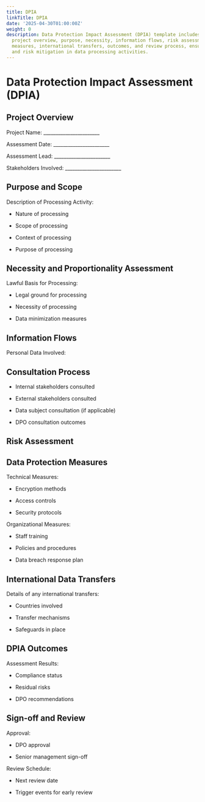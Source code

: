 ```yaml
---
title: DPIA
linkTitle: DPIA
date: '2025-04-30T01:00:00Z'
weight: 0
description: Data Protection Impact Assessment (DPIA) template includes sections for
  project overview, purpose, necessity, information flows, risk assessment, data protection
  measures, international transfers, outcomes, and review process, ensuring compliance
  and risk mitigation in data processing activities.
---
```



# Data Protection Impact Assessment (DPIA)

## Project Overview



Project Name: _______________________

Assessment Date: _______________________

Assessment Lead: _______________________

Stakeholders Involved: _______________________

## Purpose and Scope

Description of Processing Activity:

- Nature of processing

- Scope of processing

- Context of processing

- Purpose of processing

## Necessity and Proportionality Assessment

Lawful Basis for Processing:

- Legal ground for processing

- Necessity of processing

- Data minimization measures

## Information Flows

Personal Data Involved:

<!-- Unsupported block type: table -->

## Consultation Process

- Internal stakeholders consulted

- External stakeholders consulted

- Data subject consultation (if applicable)

- DPO consultation outcomes

## Risk Assessment

<!-- Unsupported block type: table -->

## Data Protection Measures

Technical Measures:

- Encryption methods

- Access controls

- Security protocols

Organizational Measures:

- Staff training

- Policies and procedures

- Data breach response plan

## International Data Transfers

Details of any international transfers:

- Countries involved

- Transfer mechanisms

- Safeguards in place

## DPIA Outcomes

Assessment Results:

- Compliance status

- Residual risks

- DPO recommendations

## Sign-off and Review

Approval:

- DPO approval

- Senior management sign-off

Review Schedule:

- Next review date

- Trigger events for early review